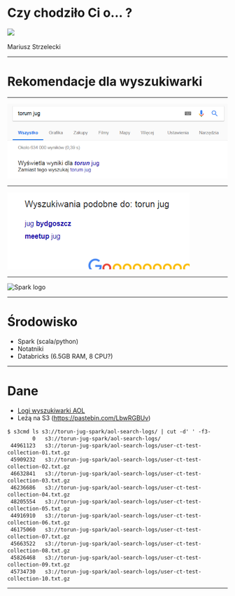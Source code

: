 # Czy chodziło Ci o... ?

<img src="http://day.torun.jug.pl/wp-content/uploads/2017/03/jug5d_2.png" width="20%" />

Mariusz Strzelecki

---

# Rekomendacje dla wyszukiwarki

---

![literowka](images/literowka.png)

---

![podobne](images/podobne.png)

---

![Spark logo](http://blog.scottlogic.com/bjedrzejewski/assets/apache-spark-logo.png)

---

# Środowisko

- Spark (scala/python)
- Notatniki 
- Databricks (6.5GB RAM, 8 CPU?)

---

# Dane

- [Logi wyszukiwarki AOL](http://www.cim.mcgill.ca/~dudek/206/Logs/AOL-user-ct-collection/U500k_README.txt)
- Leżą na S3 (https://pastebin.com/LbwRGBUv)

```
$ s3cmd ls s3://torun-jug-spark/aol-search-logs/ | cut -d' ' -f3-
        0   s3://torun-jug-spark/aol-search-logs/
 44961123   s3://torun-jug-spark/aol-search-logs/user-ct-test-collection-01.txt.gz
 45909232   s3://torun-jug-spark/aol-search-logs/user-ct-test-collection-02.txt.gz
 46632841   s3://torun-jug-spark/aol-search-logs/user-ct-test-collection-03.txt.gz
 46236686   s3://torun-jug-spark/aol-search-logs/user-ct-test-collection-04.txt.gz
 48205554   s3://torun-jug-spark/aol-search-logs/user-ct-test-collection-05.txt.gz
 44916910   s3://torun-jug-spark/aol-search-logs/user-ct-test-collection-06.txt.gz
 46175060   s3://torun-jug-spark/aol-search-logs/user-ct-test-collection-07.txt.gz
 45663522   s3://torun-jug-spark/aol-search-logs/user-ct-test-collection-08.txt.gz
 45826468   s3://torun-jug-spark/aol-search-logs/user-ct-test-collection-09.txt.gz
 45734730   s3://torun-jug-spark/aol-search-logs/user-ct-test-collection-10.txt.gz

```

---
